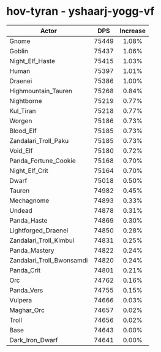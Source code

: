 # hov-tyran - yshaarj-yogg-vf
| Actor | DPS | Increase |
|---|:---:|:---:|
|Gnome|75449|1.08%|
|Goblin|75437|1.06%|
|Night_Elf_Haste|75415|1.03%|
|Human|75397|1.01%|
|Draenei|75386|1.00%|
|Highmountain_Tauren|75268|0.84%|
|Nightborne|75219|0.77%|
|Kul_Tiran|75218|0.77%|
|Worgen|75186|0.73%|
|Blood_Elf|75185|0.73%|
|Zandalari_Troll_Paku|75185|0.73%|
|Void_Elf|75180|0.72%|
|Panda_Fortune_Cookie|75168|0.70%|
|Night_Elf_Crit|75164|0.70%|
|Dwarf|75018|0.50%|
|Tauren|74982|0.45%|
|Mechagnome|74893|0.33%|
|Undead|74878|0.31%|
|Panda_Haste|74869|0.30%|
|Lightforged_Draenei|74850|0.28%|
|Zandalari_Troll_Kimbul|74831|0.25%|
|Panda_Mastery|74822|0.24%|
|Zandalari_Troll_Bwonsamdi|74820|0.24%|
|Panda_Crit|74801|0.21%|
|Orc|74762|0.16%|
|Panda_Vers|74755|0.15%|
|Vulpera|74666|0.03%|
|Maghar_Orc|74657|0.02%|
|Troll|74656|0.02%|
|Base|74643|0.00%|
|Dark_Iron_Dwarf|74641|0.00%|
